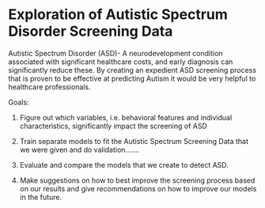 # Exploration of Autistic Spectrum Disorder Screening Data
Autistic Spectrum Disorder (ASD)- A neurodevelopment condition associated with significant healthcare costs, and early diagnosis can significantly reduce these. By creating an expedient ASD screening process that is proven to be effective at predicting Autism it would be very helpful to healthcare professionals. 


Goals:
1. Figure out which variables, i.e. behavioral features and individual characteristics, significantly impact the screening of ASD 

2. Train separate models to fit the Autistic Spectrum Screening Data  that we were given and do validation…….

3. Evaluate and compare the models that we create to detect ASD.

4. Make suggestions on how to best improve the screening process based on our results and give recommendations on how to improve our models in the future.


